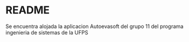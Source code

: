 # README

Se encuentra alojada la aplicacion Autoevasoft del grupo 11 del programa ingenieria de sistemas de la UFPS
